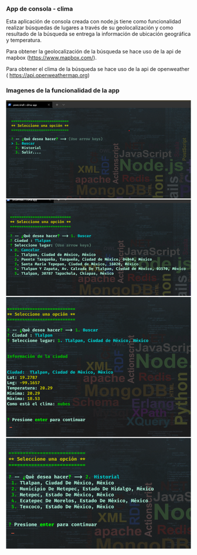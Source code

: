 

### App de consola - clima

Esta aplicación de consola creada con node.js tiene como funcionalidad realizar búsquedas de lugares a través de su geolocalización y
como resultado de la búsqueda se entrega la información de ubicación geográfica y temperatura.

Para obtener la geolocalización de la búsqueda se hace uso de la api de mapbox (https://www.mapbox.com/).


Para obtener el clima de la búsqueda se hace uso de la api de openweather ( https://api.openweathermap.org)

### Imagenes de la funcionalidad de la app

![menu](img/menu.png)
![menu](img/opciones.png)
![menu](img/resultado_busqueda.png)
![menu](img/historial_busqueda.png)
